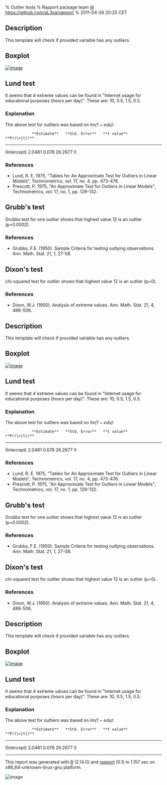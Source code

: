 % Outlier tests
% Rapport package team @ https://github.com/aL3xa/rapport
% 2011-04-26 20:25 CET

Description
-----------

This template will check if provided variable has any outliers.

Boxplot
-------

[![image](ea1797865a9d9a619be0e9c5d55d5de7.png)](ea1797865a9d9a619be0e9c5d55d5de7-hires.png)

Lund test
---------

It seems that *4* extreme values can be found in "Internet usage for
educational purposes (hours per day)". These are: 10, 0.5, 1.5, 0.5.

### Explanation

The above test for outliers was based on *lm(1 \~ edu)*:

                **Estimate**   **Std. Error**   **t value**   **Pr(\>|t|)**
  ------------- -------------- ---------------- ------------- ---------------
  (Intercept)   2.0481         0.078            26.2677       0

### References

-   Lund, R. E. 1975, "Tables for An Approximate Test for Outliers in
    Linear Models", Technometrics, vol. 17, no. 4, pp. 473-476.
-   Prescott, P. 1975, "An Approximate Test for Outliers in Linear
    Models", Technometrics, vol. 17, no. 1, pp. 129-132.

Grubb's test
------------

Grubbs test for one outlier shows that highest value 12 is an outlier
(p=0.0002).

### References

-   Grubbs, F.E. (1950). Sample Criteria for testing outlying
    observations. Ann. Math. Stat. 21, 1, 27-58.

Dixon's test
------------

chi-squared test for outlier shows that highest value 12 is an outlier
(p=0).

### References

-   Dixon, W.J. (1950). Analysis of extreme values. Ann. Math. Stat. 21,
    4, 488-506.

Description
-----------

This template will check if provided variable has any outliers.

Boxplot
-------

[![image](ea1797865a9d9a619be0e9c5d55d5de7.png)](ea1797865a9d9a619be0e9c5d55d5de7-hires.png)

Lund test
---------

It seems that *4* extreme values can be found in "Internet usage for
educational purposes (hours per day)". These are: 10, 0.5, 1.5, 0.5.

### Explanation

The above test for outliers was based on *lm(1 \~ edu)*:

                **Estimate**   **Std. Error**   **t value**   **Pr(\>|t|)**
  ------------- -------------- ---------------- ------------- ---------------
  (Intercept)   2.0481         0.078            26.2677       0

### References

-   Lund, R. E. 1975, "Tables for An Approximate Test for Outliers in
    Linear Models", Technometrics, vol. 17, no. 4, pp. 473-476.
-   Prescott, P. 1975, "An Approximate Test for Outliers in Linear
    Models", Technometrics, vol. 17, no. 1, pp. 129-132.

Grubb's test
------------

Grubbs test for one outlier shows that highest value 12 is an outlier
(p=0.0002).

### References

-   Grubbs, F.E. (1950). Sample Criteria for testing outlying
    observations. Ann. Math. Stat. 21, 1, 27-58.

Dixon's test
------------

chi-squared test for outlier shows that highest value 12 is an outlier
(p=0).

### References

-   Dixon, W.J. (1950). Analysis of extreme values. Ann. Math. Stat. 21,
    4, 488-506.

Description
-----------

This template will check if provided variable has any outliers.

Boxplot
-------

[![image](ea1797865a9d9a619be0e9c5d55d5de7.png)](ea1797865a9d9a619be0e9c5d55d5de7-hires.png)

Lund test
---------

It seems that *4* extreme values can be found in "Internet usage for
educational purposes (hours per day)". These are: 10, 0.5, 1.5, 0.5.

### Explanation

The above test for outliers was based on *lm(1 \~ edu)*:

                **Estimate**   **Std. Error**   **t value**   **Pr(\>|t|)**
  ------------- -------------- ---------------- ------------- ---------------
  (Intercept)   2.0481         0.078            26.2677       0

* * * * *

This report was generated with [R](http://www.r-project.org/) (2.14.0)
and [rapport](http://al3xa.github.com/rapport/) (0.1) in 1.157 sec on
x86\_64-unknown-linux-gnu platform.

![image](images/logo.png)
